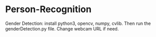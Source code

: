 # Person-Recognition
 
 Gender Detection: install python3, opencv, numpy, cvlib. Then run the genderDetection.py file. Change webcam URL if need. 
